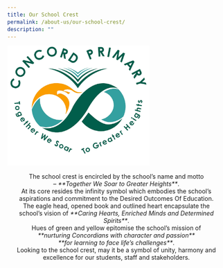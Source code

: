 ```yaml
---
title: Our School Crest
permalink: /about-us/our-school-crest/
description: ""
---
```

<img src="/images/Color%20School%20Logo%201.png" 
     style="width:65%">

<center>The school crest is encircled by the school’s name and motto<br>– <em>**Together We Soar to Greater Heights**</em>.</center>

<center>At its core resides the infinity symbol which embodies the school’s <br>aspirations and commitment to the Desired Outcomes Of Education.</center>

<center>The eagle head, opened book and outlined heart encapsulate the  
<br>school’s vision of&nbsp;<em>**Caring Hearts, Enriched Minds and Determined Spirits**</em>.</center>

<center>Hues of green and yellow epitomise the school’s mission of  
<br><em>**nurturing Concordians with character and passion**<br>**for learning to face life’s challenges**</em>.</center>

<center>Looking to the school crest, may it be a symbol of unity, harmony and<br>excellence for our students, staff and stakeholders.</center>